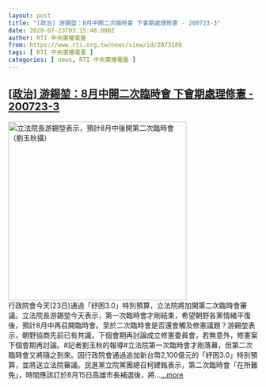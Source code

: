 ```yaml
---
layout: post
title: "[政治] 游錫堃：8月中開二次臨時會 下會期處理修憲 - 200723-3"
date: 2020-07-23T03:15:48.000Z
author: RTI 中央廣播電臺
from: https://www.rti.org.tw/news/view/id/2073180
tags: [ RTI 中央廣播電臺 ]
categories: [ news, RTI 中央廣播電臺 ]
---
```

<!--1595474148000-->
[[政治] 游錫堃：8月中開二次臨時會 下會期處理修憲 - 200723-3](https://www.rti.org.tw/news/view/id/2073180)
------

<div>
<img src="https://static.rti.org.tw/assets/thumbnails/2020/07/23/ed739df13ebe57829b3b8b52545d45da.jpg" width="360" alt="立法院長游錫堃表示，預計8月中後開第二次臨時會（劉玉秋攝）" title="立法院長游錫堃表示，預計8月中後開第二次臨時會（劉玉秋攝）"><br>行政院會今天(23日)通過「紓困3.0」特別預算，立法院將加開第二次臨時會審議。立法院長游錫堃今天表示，第一次臨時會才剛結束，希望朝野各黨情緒平復後，預計8月中再召開臨時會。至於二次臨時會是否還會觸及修憲議題？游錫堃表示，朝野協商先前已有共識，下個會期再討論成立修憲委員會，若無意外，修憲案下個會期再討論。#記者劉玉秋的報導#立法院第一次臨時會才剛落幕，但第二次臨時會又將隨之到來。因行政院會通過追加新台幣2,100億元的「紓困3.0」特別預算，並將送立法院審議。民進黨立院黨團總召柯建銘表示，第二次臨時會「在所難免」，時間應該訂於8月15日高雄市長補選後，將...<a target="_blank" href="https://www.rti.org.tw/news/view/id/2073180">...more</a>
</div>
